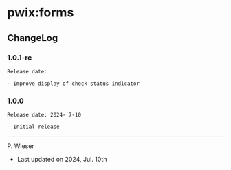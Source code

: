 # pwix:forms

## ChangeLog

### 1.0.1-rc

    Release date: 

    - Improve display of check status indicator

### 1.0.0

    Release date: 2024- 7-10

    - Initial release

---
P. Wieser
- Last updated on 2024, Jul. 10th
